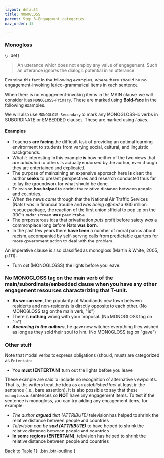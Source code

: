 ```yaml
---
layout: default
title: MONOGLOSS
parent: Step 3–Engagement categories
nav_order: 15

---
```


### Monogloss

{: .def}
>An utterance which does not employ any value of engagement. Such an utterance ignores the dialogic potential in an utterance.

Examine this fact in the following examples, where there should be no engagement-invoking lexico-grammatical items in each sentence.

When there is no engagement-invoking items in the MAIN clause, we will consider it as `MONOGLOSS—Primary`. These are marked using **Bold-face** in the following examples.

We will also use `MONOGLOSS—Secondary` to mark any MONOGLOSS-ic verbs in SUBORDINATE or EMBEDDED clauses. These are marked using *Italics*.


#### Examples
- Teachers **are facing** the difficult task of providing an optimal learning environment to students from varying social, cultural, and linguistic backgrounds.
- What *is* interesting in this example **is** how neither of the two views that *are attributed* to others is actually endorsed by the author, even though they are entertained and explicated.
- The purpose of maintaining an expansive approach here **is** clear: the author **seeks** to present perspectives and research conducted thus far to lay the groundwork for what should be done.
- Television **has helped** to shrink the relative distance between people and countries.
- When the news *came* through that the National Air Traffic Services (Nats) *was* in financial trouble and *was being offered* a £60 million rescue package, the reaction of the first union official to pop up on the BBC’s radar screen **was** predictable.
- The preposterous idea that privatisation *puts* profit before safety *was* a commonplace long before Nats **was born**.
- In the past few years there **have been** a number of moral panics about racism, accompanied by self-serving calls from predictable quarters for more government action to deal with the problem.

An imperative clause is also classified as monogloss (Martin & White, 2005, p.111):
- Turn out (MONOGLOSSS) the lights before you leave.

### No MONOGLOSS tag on the main verb of the main/subordinate/embedded clause when you have any other engagement resources characterizing that T-unit.

- **As we can see**, the popularity of Woodlands new town between residents and non-residents is directly opposite to each other. (No MONOGLOSS tag on the main verb, "is")
- There is **nothing** wrong with your proposal. (No MONOGLOSS tag on "is")
- _**According to the authors**_, he gave new witches everything they wished as long as they sold their soul to him. (No MONOGLOSS tag on "gave")

### Other stuff

Note that modal verbs to express obligations (should, must) are categorized as `Entertain`:
- You **must (ENTERTAIN)** turn out the lights before you leave

These example are said to include no recognition of alternative viewpoints. That is, the writers treat the idea as an *established fact* at least in the sentence (i.e., bare assertion). It is also possible to say that these `monoglossic` sentences do **NOT** have any engagement items. 
To test if the sentence is monogloss, you can try adding any engagement items, for example:
- _The author **argued** that (ATTRIBUTE)_ television has helped to shrink the relative distance between people and countries.
- _Television can be **said (ATTRIBUTE)**_ to have helped to shrink the relative distance between people and countries.
- **In some regions (ENTERTAIN)**, television has helped to shrink the relative distance between people and countries.


[Back to Table 1](index.md#table-1-categories-of-engagement-moves){: .btn .btn-outline }
